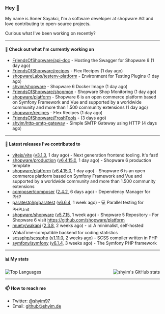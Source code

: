 ### Hey 👋

My name is Soner Sayakci, I'm a software developer at shopware AG and love contributing to open-source projects.

Curious what I've been working on recently?

---

#### 👷 Check out what I'm currently working on

- [FriendsOfShopware/api-doc](https://github.com/FriendsOfShopware/api-doc) - Hosting the Swagger for Shopware 6 (1 day ago)
- [FriendsOfShopware/recipes](https://github.com/FriendsOfShopware/recipes) - Flex Recipes (1 day ago)
- [shopwareLabs/testenv-platform](https://github.com/shopwareLabs/testenv-platform) - Environment for Testing Plugins (1 day ago)
- [shyim/shopware](https://github.com/shyim/shopware) - Shopware 6 Docker Image (1 day ago)
- [FriendsOfShopware/shopmon](https://github.com/FriendsOfShopware/shopmon) - Shopware Shop Monitoring (1 day ago)
- [shopware/platform](https://github.com/shopware/platform) - Shopware 6 is an open commerce platform based on Symfony Framework and Vue and supported by a worldwide community and more than 1.500 community extensions (1 day ago)
- [shopware/recipes](https://github.com/shopware/recipes) - Flex Recipes (1 day ago)
- [FriendsOfShopware/FroshTools](https://github.com/FriendsOfShopware/FroshTools) -  (3 days ago)
- [shyim/http-smtp-gateway](https://github.com/shyim/http-smtp-gateway) - Simple SMTP Gateway using HTTP (4 days ago)

---

#### 🔭 Latest releases I've contributed to

- [vitejs/vite](https://github.com/vitejs/vite) ([v3.1.3](https://github.com/vitejs/vite/releases/tag/v3.1.3), 1 day ago) - Next generation frontend tooling. It&#39;s fast!
- [shopware/production](https://github.com/shopware/production) ([v6.4.15.0](https://github.com/shopware/production/releases/tag/v6.4.15.0), 1 day ago) - Shopware 6 production template
- [shopware/platform](https://github.com/shopware/platform) ([v6.4.15.0](https://github.com/shopware/platform/releases/tag/v6.4.15.0), 1 day ago) - Shopware 6 is an open commerce platform based on Symfony Framework and Vue and supported by a worldwide community and more than 1.500 community extensions
- [composer/composer](https://github.com/composer/composer) ([2.4.2](https://github.com/composer/composer/releases/tag/2.4.2), 6 days ago) - Dependency Manager for PHP
- [paratestphp/paratest](https://github.com/paratestphp/paratest) ([v6.6.4](https://github.com/paratestphp/paratest/releases/tag/v6.6.4), 1 week ago) - :computer: Parallel testing for PHPUnit
- [shopware/shopware](https://github.com/shopware/shopware) ([v5.7.15](https://github.com/shopware/shopware/releases/tag/v5.7.15), 1 week ago) - Shopware 5 Repository - For Shopware 6 visit https://github.com/shopware/platform
- [muety/wakapi](https://github.com/muety/wakapi) ([2.3.8](https://github.com/muety/wakapi/releases/tag/2.3.8), 2 weeks ago) - 📊 A minimalist, self-hosted WakaTime-compatible backend for coding statistics
- [scssphp/scssphp](https://github.com/scssphp/scssphp) ([v1.11.0](https://github.com/scssphp/scssphp/releases/tag/v1.11.0), 2 weeks ago) - SCSS compiler written in PHP
- [symfony/symfony](https://github.com/symfony/symfony) ([v6.1.4](https://github.com/symfony/symfony/releases/tag/v6.1.4), 3 weeks ago) - The Symfony PHP framework

---

#### 📊 My stats

<img align="right" alt="shyim's GitHub stats" src="https://github-readme-stats.vercel.app/api?username=shyim&count_private=1&show_icons=true&" />

![Top Languages](https://github-readme-stats.vercel.app/api/top-langs/?username=shyim)

---

#### 📫 How to reach me

- Twitter: [@shyim97](https://twitter.com/shyim97)
- Email: [github@shyim.de](mailto://github@shyim.de)
